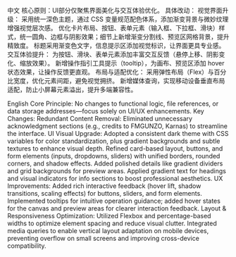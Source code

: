 中文
核心原则：UI部分仅聚焦界面美化与交互体验优化。
具体改动：
视觉界面升级：
采用统一深色主题，通过 CSS 变量规范配色体系，添加渐变背景与微妙纹理增强视觉层次感。
优化卡片布局、按钮、表单元素（输入框、下拉框、滑块）样式，统一圆角、边框与阴影效果；细节上新增渐变分割线、预览区网格背景，提升精致度。
标题采用渐变色文字，信息提示区添加视觉标识，让界面更具专业感。
交互体验提升：
为按钮、滑块、表单元素添加丰富交互反馈（悬停上移、阴影变化、缩放效果）。
新增操作指引工具提示（tooltip），为画布、预览区添加 hover 状态效果，让操作反馈更直观。
布局与适配优化：
采用弹性布局（Flex）与百分比宽度，优化元素间距，避免视觉拥挤。
新增媒体查询，实现移动设备垂直布局适配，防止小屏幕元素溢出，提升多端兼容性。

English
Core Principle: No changes to functional logic, file references, or data storage addresses—focus solely on UI/UX enhancements.
Key Changes:
Redundant Content Removal: Eliminated unnecessary acknowledgment sections (e.g., credits to FMGUNZO, Karnas) to streamline the interface.
UI Visual Upgrade:
Adopted a consistent dark theme with CSS variables for color standardization, plus gradient backgrounds and subtle textures to enhance visual depth.
Refined card-based layout, buttons, and form elements (inputs, dropdowns, sliders) with unified borders, rounded corners, and shadow effects. Added polished details like gradient dividers and grid backgrounds for preview areas.
Applied gradient text for headings and visual indicators for info sections to boost professional aesthetics.
UX Improvements:
Added rich interactive feedback (hover lift, shadow transitions, scaling effects) for buttons, sliders, and form elements.
Implemented tooltips for intuitive operation guidance; added hover states for the canvas and preview areas for clearer interaction feedback.
Layout & Responsiveness Optimization:
Utilized Flexbox and percentage-based widths to optimize element spacing and reduce visual clutter.
Integrated media queries to enable vertical layout adaptation on mobile devices, preventing overflow on small screens and improving cross-device compatibility.

